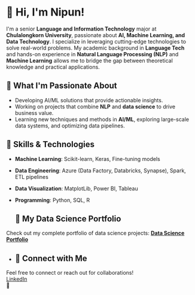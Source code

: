 # 👋 Hi, I'm Nipun!  

I'm a senior **Language and Information Technology** major at **Chulalongkorn University**, passionate about **AI, Machine Learning, and Data Technology**. I specialize in leveraging cutting-edge technologies to solve real-world problems. My academic background in **Language Tech** and hands-on experience in **Natural Language Processing (NLP)** and **Machine Learning** allows me to bridge the gap between theoretical knowledge and practical applications.

## 🌱 **What I'm Passionate About**  
- Developing AI/ML solutions that provide actionable insights.  
- Working on projects that combine **NLP** and **data science** to drive business value.  
- Learning new techniques and methods in **AI/ML**, exploring large-scale data systems, and optimizing data pipelines.

## 🔨 **Skills & Technologies**  
- **Machine Learning**: Scikit-learn, Keras, Fine-tuning models  
- **Data Engineering**: Azure (Data Factory, Databricks, Synapse), Spark, ETL pipelines  
- **Data Visualization**: MatplotLib, Power BI, Tableau  
- **Programming**: Python, SQL, R

  ## 🔗 **My Data Science Portfolio**  
Check out my complete portfolio of data science projects: [**Data Science Portfolio**](https://github.com/Nippypipo/Data-Scientist-Portfolio)

- ## 📌 **Connect with Me**  
Feel free to connect or reach out for collaborations!  
[LinkedIn](https://www.linkedin.com/in/nipun-angkavichai-935455253/)  
🙌

<!--
**Nippypipo/Nippypipo** is a ✨ _special_ ✨ repository because its `README.md` (this file) appears on your GitHub profile.

Here are some ideas to get you started:

- 🔭 I’m currently working on ...
- 🌱 I’m currently learning ...
- 👯 I’m looking to collaborate on ...
- 🤔 I’m looking for help with ...
- 💬 Ask me about ...
- 📫 How to reach me: ...
- 😄 Pronouns: ...
- ⚡ Fun fact: ...
-->
